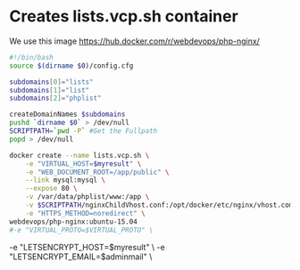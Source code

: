 # Creates lists.vcp.sh container
We use this image https://hub.docker.com/r/webdevops/php-nginx/

```` bash
#!/bin/bash
source $(dirname $0)/config.cfg

subdomains[0]="lists"
subdomains[1]="list"
subdomains[2]="phplist"

createDomainNames $subdomains
pushd `dirname $0` > /dev/null
SCRIPTPATH=`pwd -P` #Get the Fullpath
popd > /dev/null

docker create --name lists.vcp.sh \
    -e "VIRTUAL_HOST=$myresult" \
    -e "WEB_DOCUMENT_ROOT=/app/public" \
    --link mysql:mysql \
    --expose 80 \
    -v /var/data/phplist/www:/app \
    -v $SCRIPTPATH/nginxChildVhost.conf:/opt/docker/etc/nginx/vhost.common.d/10-location-root.conf \
    -e "HTTPS_METHOD=noredirect" \
webdevops/php-nginx:ubuntu-15.04
#-e "VIRTUAL_PROTO=$VIRTUAL_PROTO" \
````
-e "LETSENCRYPT_HOST=$myresult" \
-e "LETSENCRYPT_EMAIL=$adminmail" \
